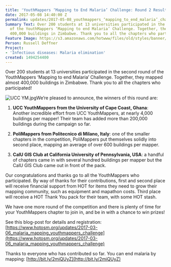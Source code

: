 ```yaml
---
title: 'YouthMappers ‘Mapping to End Malaria’ Challenge: Round 2 Results'
date: 2017-05-08 14:40:00 Z
permalink: updates/2017-05-08_youthmappers_‘mapping_to_end_malaria’_challenge_round_2_results
Summary Text: Over 200 students at 13 universities participated in the second round
  of the YouthMappers ‘Mapping to end Malaria’ Challenge. Together, they mapped almost
  400,000 buildings in Zimbabwe. Thank you to all the chapters who participated!
Feature Image: https://s3.amazonaws.com/hotwww/files/old/styles/banner/public/UCC+YM.jpg
Person: Russell Deffner
Project:
- 'Infectious diseases: Malaria elimination'
created: 1494254400
---
```


Over 200 students at 13 universities participated in the second round of the YouthMappers ‘Mapping to end Malaria’ Challenge. Together, they mapped almost 400,000 buildings in Zimbabwe. Thank you to all the chapters who participated!

![UCC YM.jpg](/uploads/UCC%20YM.jpg)We’re pleased to announce, the winners of this round are:

1. **UCC YouthMappers from the University of Cape Coast, Ghana**: Another incredible effort from UCC YouthMappers, at nearly 4,000 buildings per mapper! Their team has added more than 200,000 buildings during the campaign so far.

2. **PoliMappers from Politecnico di Milano, Italy**: one of the smaller chapters in the competition, PoliMappers put themselves solidly into second place, mapping an average of over 600 buildings per mapper.

3. **CalU GIS Club at California University of Pennsylvania, USA**: a handful of chapters came in with several hundred buildings per mapper but the CalU GIS Club came out in front of the pack.

Our congratulations and thanks go to all the YouthMappers who participated. By way of thanks for their contributions, first and second place will receive financial support from HOT for items they need to grow their mapping community, such as equipment and mapathon costs. Third place will receive a HOT Thank You pack for their team, with some HOT stash.

We have one more round of the competition and there is plenty of time for your YouthMappers chapter to join in, and be in with a chance to win prizes!

See this blog-post for details and registration: [https://www.hotosm.org/updates/2017-03-06_malaria_mapping_youthmappers_challenge](https://www.hotosm.org/updates/2017-03-06_malaria_mapping_youthmappers_challenge)

Thanks to everyone who has contributed so far. You can end malaria by mapping: [http://bit.ly/2miQUyZ](http://bit.ly/2miQUyZ)
